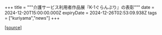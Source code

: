 +++
title = """介護サービス利用者作品展『K-1ぐらんぷり』の表彰"""
date = 2024-12-20T15:00:00.000Z
expiryDate = 2024-12-26T02:53:09.938Z
tags = ["kuriyama","news"]
+++


[[source]](https://www.town.kuriyama.hokkaido.jp/soshiki/43/28801.html)
